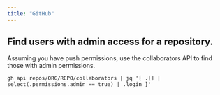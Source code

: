 ```yaml
---
title: "GitHub"
---
```


## Find users with admin access for a repository.

Assuming you have push permissions, use the collaborators API to find those with admin permissions.

```
gh api repos/ORG/REPO/collaborators | jq '[ .[] | select(.permissions.admin == true) | .login ]'
```

